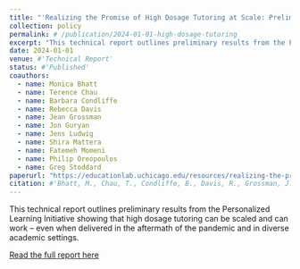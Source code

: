 ```yaml
---
title: "'Realizing the Promise of High Dosage Tutoring at Scale: Preliminary Evidence for the Field'"
collection: policy
permalink: # /publication/2024-01-01-high-dosage-tutoring
excerpt: "This technical report outlines preliminary results from the Personalized Learning Initiative showing that high dosage tutoring can be scaled and can work – even when delivered in the aftermath of the pandemic and in diverse academic settings."
date: 2024-01-01
venue: #'Technical Report'
status: #'Published'
coauthors:
  - name: Monica Bhatt
  - name: Terence Chau
  - name: Barbara Condliffe
  - name: Rebecca Davis
  - name: Jean Grossman
  - name: Jon Guryan
  - name: Jens Ludwig
  - name: Shira Mattera
  - name: Fatemeh Momeni
  - name: Philip Oreopoulos
  - name: Greg Stoddard
paperurl: "https://educationlab.uchicago.edu/resources/realizing-the-promise-of-high-dosage-tutoring-at-scale-preliminary-evidence-for-the-field/"
citation: #'Bhatt, M., Chau, T., Condliffe, B., Davis, R., Grossman, J., Guryan, J., Ludwig, J., Mattera, S., Momeni, F., Oreopoulos, P., & Stoddard, G. (2024). "Realizing the Promise of High Dosage Tutoring at Scale: Preliminary Evidence for the Field." Technical Report.'
---
```

This technical report outlines preliminary results from the Personalized Learning Initiative showing that high dosage tutoring can be scaled and can work – even when delivered in the aftermath of the pandemic and in diverse academic settings.

[Read the full report here](https://educationlab.uchicago.edu/resources/realizing-the-promise-of-high-dosage-tutoring-at-scale-preliminary-evidence-for-the-field/)

